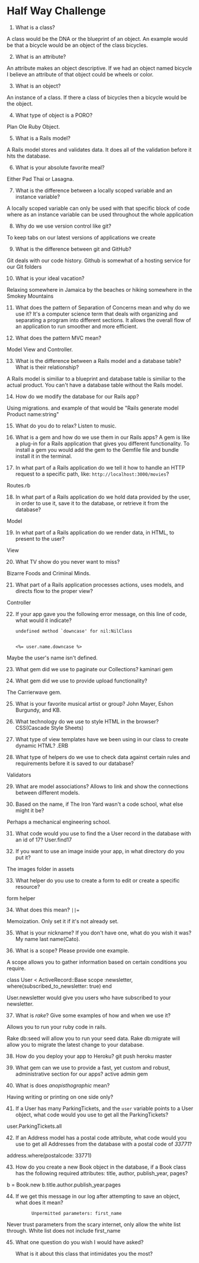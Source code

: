 # Half Way Challenge

1. What is a class?

A class would be the DNA or the blueprint of an object. An example would be that a bicycle would be an object of the class bicycles.



2. What is an attribute?

An attribute makes an object descriptive. If we had an object named bicycle I believe an attribute of that object could be wheels or color.





3. What is an object?

An instance of a class. If there a class of bicycles then a bicycle would be the object.



4. What type of object is a PORO?

Plan Ole Ruby Object.



5. What is a Rails model?

 A Rails model stores and validates data. It does all of the validation before it hits the database.



6. What is your absolute favorite meal?

Either Pad Thai or Lasagna.



7. What is the difference between a locally scoped variable and an instance variable?

A locally scoped variable can only be used with that specific block of code where as an instance variable can be used throughout the whole application



8. Why do we use version control like git?

To keep tabs on our latest versions of applications we create



9. What is the difference between git and GitHub?

Git deals with our code history. Github is somewhat of a hosting service for our Git folders



10. What is your ideal vacation?

Relaxing somewhere in Jamaica by the beaches or hiking somewhere in the Smokey Mountains



11. What does the pattern of Separation of Concerns mean and why do we use it?
It's a computer science term that deals with organizing and separating a program into different sections. It allows the overall flow of an application to run smoother and more efficient.



12. What does the pattern MVC mean?

Model View and Controller.



13. What is the difference between a Rails model and a database table? What is their relationship?

A Rails model is similiar to a blueprint and database table is similiar to the actual product. You can't have a database table without the Rails model.



14. How do we modify the database for our Rails app?

Using migrations. and example of that would be "Rails generate model Product name:string"



15. What do you do to relax?
Listen to music.



16. What is a gem and how do we use them in our Rails apps?
A gem is like a plug-in for a Rails application that gives you different functionality. To install a gem you would add the gem to the Gemfile file and bundle install it in the terminal.



17. In what part of a Rails application do we tell it how to handle an HTTP request to a specific path, like: `http://localhost:3000/movies`?

Routes.rb



18. In what part of a Rails application do we hold data provided by the user, in order to use it, save it to the database, or retrieve it from the database?

Model



19. In what part of a Rails application do we render data, in HTML, to present to the user?

View



20. What TV show do you never want to miss?

Bizarre Foods and Criminal Minds.



21. What part of a Rails application processes actions, uses models, and directs flow to the proper view?

Controller



22. If your app gave you the following error message, on this line of code, what would it indicate?


        undefined method `downcase' for nil:NilClass


        <%= user.name.downcase %>


Maybe the user's name isn't defined.



23. What gem did we use to paginate our Collections?
 kaminari gem



24. What gem did we use to provide upload functionality?

The Carrierwave gem.



25. What is your favorite musical artist or group?
John Mayer, Eshon Burgundy, and KB.


26. What technology do we use to style HTML in the browser?
CSS(Cascade Style Sheets)



27. What type of view templates have we been using in our class to create dynamic HTML?
.ERB



28. What type of helpers do we use to check data against certain rules and requirements before it is saved to our database?

Validators



29. What are model associations?
Allows to link and show the connections between different models.



30. Based on the name, if The Iron Yard wasn't a code school, what else might it be?

Perhaps a mechanical engineering school.



31. What code would you use to find the a User record in the database with an id of 17?
User.find17


32. If you want to use an image inside your app, in what directory do you put it?

The images folder in assets



33. What helper do you use to create a form to edit or create a specific resource?

form helper



34. What does this mean? `||=`

Memoization. Only set it if it's not already set.



35. What is your nickname? If you don't have one, what do you wish it was?
My name last name(Cato).


36. What is a scope? Please provide one example.

A scope allows you to gather information based on certain conditions you require.

class User < ActiveRecord::Base
  scope :newsletter, where(subscribed_to_newsletter: true)
end

User.newsletter would give you users who have subscribed to your newsletter.


37. What is _rake_? Give some examples of how and when we use it?

Allows you to run your ruby code in rails.

Rake db:seed will allow you to run your seed data. Rake db:migrate will allow you to migrate the latest change to your database.



38. How do you deploy your app to Heroku?
 git push heroku master



39. What gem can we use to provide a fast, yet custom and robust, administrative section for our apps?
 active admin gem



40. What is does _anopisthographic_ mean?

 Having writing or printing on one side only?



41. If a User has many ParkingTickets, and the `user` variable points to a User object, what code would you use to get all the ParkingTickets?

user.ParkingTickets.all


42. If an Address model has a postal code attribute, what code would you use to get all Addresses from the database with a postal code of _33771_?

address.where(postalcode: 33771)



43. How do you create a new Book object in the database, if a Book class has the following required attributes: title, author, publish_year, pages?

b = Book.new
b.title.author.publish_year.pages


44. If we get this message in our log after attempting to save an object, what does it mean?

              Unpermitted parameters: first_name

 Never trust parameters from the scary internet, only allow the white list through. White list does not include first_name


45. What one question do you wish I would have asked?

    What is it about this class that intimidates you the most?
